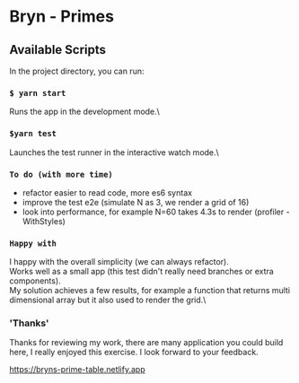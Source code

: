 # Bryn - Primes

## Available Scripts

In the project directory, you can run:

### `$ yarn start`

Runs the app in the development mode.\

### `$yarn test`

Launches the test runner in the interactive watch mode.\

### `To do (with more time)`

- refactor easier to read code, more es6 syntax
- improve the test e2e (simulate N as 3, we render a grid of 16)
- look into performance, for example N=60 takes 4.3s to render (profiler - WithStyles)

### `Happy with`

I happy with the overall simplicity (we can always refactor).\
Works well as a small app (this test didn't really need branches or extra components).\
My solution achieves a few results, for example a function that returns multi dimensional array but it also used to render the grid.\

### 'Thanks'

Thanks for reviewing my work, there are many application you could build here, I really enjoyed this exercise. I look forward to your feedback.

https://bryns-prime-table.netlify.app
